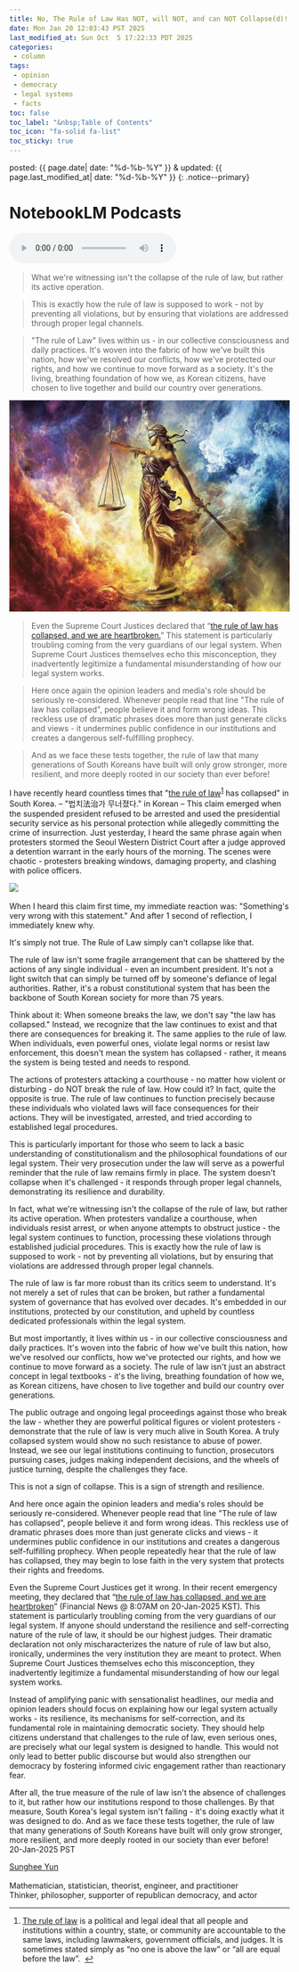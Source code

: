 ```yaml
---
title: No, The Rule of Law Has NOT, will NOT, and can NOT Collapse(d)! - 법치法治는 무너지지 않았다.
date: Mon Jan 20 12:03:43 PST 2025
last_modified_at: Sun Oct  5 17:22:33 PDT 2025
categories:
 - column
tags:
 - opinion
 - democracy
 - legal systems
 - facts
toc: false
toc_label: "&nbsp;Table of Contents"
toc_icon: "fa-solid fa-list"
toc_sticky: true
---
```


posted: {{ page.date| date: "%d-%b-%Y" }}
&amp;
updated: {{ page.last_modified_at| date: "%d-%b-%Y" }}
{: .notice--primary}

<!--tags: {% for tag in page.tags %} <a href="/tags/#{{ tag }}">{{ tag }}</a> {% endfor %}
<br>
cats: {% for category in page.categories %} <a href="/categories/#{{ category }}">{{ category }}</a> {% endfor %}-->

<!--# No, The Rule of Law Hasn't 'Collapsed' in South Korea-->

# NotebookLM Podcasts

<audio id="podcast-eng-1" controls>
	<source src="https://sungheeyun-podcasts.github.io/resource/NotebookLM/The Indestructible Rule of Law in South Korea - 02.wav" type="audio/wav">
	Your browser does not support this shorter audio element.
</audio>
<!--audio id="podcast-eng-1" controls>
	<source src="/resource/NotebookLM/The Indestructible Rule of Law in South Korea - 01.wav" type="audio/wav">
	Your browser does not support this shorter audio element.
</audio-->

<blockquote>
What we're witnessing isn't the collapse of the rule of law,
<font class="emph">but rather its active operation.</font>
<!--When protesters vandalize a courthouse,
when individuals resist arrest, or when anyone attempts to obstruct justice - the legal system continues to function,
processing these violations through established judicial procedures.-->
</blockquote>

<blockquote>
This is exactly how the rule of law is supposed to work - not by preventing all violations,
but <font class="emph">by ensuring that violations are addressed through proper legal channels.</font>
</blockquote>

<blockquote>
<font class="emph">
"The rule of Law" lives within us - in our collective consciousness and daily practices.
It's woven into the fabric of
how we've built this nation,
how we've resolved our conflicts,
how we've protected our rights,
and
how we continue to move forward as a society.
It's the living, breathing foundation of how we, as Korean citizens, have chosen to live together and build our country over generations.
</font>
</blockquote>

<div class="img-container">
<img src="/resource/columns/u1564158738_No_The_Rule_of_Law_Has_NOT_will_NOT_and_can_NOT_C_9b657b48-c19d-40a8-8b92-b7b6a720af66_0.png">
</div>

<blockquote>
Even the Supreme Court Justices declared that
&ldquo;<a href="https://v.daum.net/v/20250120080717494">the rule of law has collapsed, and we are heartbroken.</a>&rdquo;
This statement is particularly troubling coming from the very guardians of our legal system.
<!--If anyone should understand the resilience and self-correcting nature of the rule of law, it should be our highest judges.
Their dramatic declaration not only mischaracterizes the nature of rule of law but also, ironically,
undermines the very institution they are meant to protect.-->
<font class="emph">When Supreme Court Justices themselves echo this misconception,
they inadvertently legitimize a fundamental misunderstanding of how our legal system works.</font>
</blockquote>

<blockquote>
<font class="emph">Here once again the opinion leaders and media's role should be seriously re-considered.</font>
Whenever people read that line "The rule of law has collapsed", people believe it and form wrong ideas.
This reckless use of dramatic phrases does more than just generate clicks and views -
<font class="emph">it undermines public confidence in our institutions and creates a dangerous self-fulfilling prophecy.</font>
</blockquote>

<blockquote>
<font class="emph">
And as we face these tests together,
the rule of law that many generations of South Koreans have built will only grow stronger,
more resilient, and more deeply rooted in our society than ever before!
</font>
</blockquote>

I have recently heard countless times
that "<a href="https://en.wikipedia.org/wiki/Rule_of_law">the rule of law</a><sup><a href="#footnote1" id="ref1">1</a></sup>
has collapsed" in South Korea.
&ndash;
"법치法治가 무너졌다." in Korean
&ndash;
This claim emerged when the suspended president refused to be arrested and used the presidential security service
as his personal protection while allegedly committing the crime of insurrection.
Just yesterday, I heard the same phrase again when protesters stormed the Seoul Western District Court
after a judge approved a detention warrant in the early hours of the morning.
The scenes were chaotic - protesters breaking windows, damaging property, and clashing with police officers.

<div class="img-container">
<img src="/resource/columns/Screenshot 2025-01-22 at 2.23.07 PM.png">
</div>

When I heard this claim first time,
my immediate reaction was: "Something's very wrong with this statement."
And after 1 second of reflection, I immediately knew why.

<p>
<font class="emph">
It's simply not true.
The Rule of Law simply can't collapse like that.
</font>
</p>

The rule of law isn't some fragile arrangement that can be shattered by the actions of any single individual - even an incumbent president.
It's not a light switch that can simply be turned off by someone's defiance of legal authorities.
Rather, it's a robust constitutional system that has been the backbone of South Korean society for more than 75 years.

Think about it: When someone breaks the law, we don't say "the law has collapsed."
Instead, we recognize that the law continues to exist and that there are consequences for breaking it.
The same applies to the rule of law.
When individuals, even powerful ones, violate legal norms or resist law enforcement,
this doesn't mean the system has collapsed - rather, it means the system is being tested and needs to respond.

The actions of protesters attacking a courthouse - no matter how violent or disturbing - do NOT break the rule of law.
How could it?
In fact, quite the opposite is true.
The rule of law continues to function precisely because these individuals who violated laws will face consequences for their actions.
They will be investigated, arrested, and tried according to established legal procedures.

This is particularly important for those who seem to lack a basic understanding of constitutionalism
and the philosophical foundations of our legal system.
Their very prosecution under the law will serve as a powerful reminder that the rule of law remains firmly in place.
The system doesn't collapse when it's challenged - it responds through proper legal channels, demonstrating its resilience and durability.

In fact, what we're witnessing isn't the collapse of the rule of law, but rather its active operation.
When protesters vandalize a courthouse, when individuals resist arrest,
or when anyone attempts to obstruct justice - the legal system continues to function,
processing these violations through established judicial procedures.
This is exactly how the rule of law is supposed to work - not by preventing all violations,
but by ensuring that violations are addressed through proper legal channels.

The rule of law is far more robust than its critics seem to understand.
It's not merely a set of rules that can be broken, but rather a fundamental system of governance that has evolved over decades.
It's embedded in our institutions, protected by our constitution, and upheld by countless dedicated professionals within the legal system.

But most importantly, it lives within us - in our collective consciousness and daily practices.
It's woven into the fabric of how we've built this nation, how we've resolved our conflicts, how we've protected our rights,
and how we continue to move forward as a society.
The rule of law isn't just an abstract concept in legal textbooks - it's the living,
breathing foundation of how we, as Korean citizens, have chosen to live together and build our country over generations.

The public outrage and ongoing legal proceedings
against those who break the law - whether they are powerful political figures or violent protesters - demonstrate
that the rule of law is very much alive in South Korea.
A truly collapsed system would show no such resistance to abuse of power.
Instead, we see our legal institutions continuing to function,
prosecutors pursuing cases, judges making independent decisions, and the wheels of justice turning, despite the challenges they face.

<p>
<font class="emph">This is not a sign of collapse. This is a sign of strength and resilience.</font>
</p>

<p>
<font class="emph">And here once again the opinion leaders and media's roles should be seriously re-considered.</font>
Whenever people read that line "The rule of law has collapsed", people believe it and form wrong ideas.
This reckless use of dramatic phrases does more than just generate clicks and views - it
undermines public confidence in our institutions and creates a dangerous self-fulfilling prophecy.
When people repeatedly hear that the rule of law has collapsed,
they may begin to lose faith in the very system that protects their rights and freedoms.
</p>

Even the Supreme Court Justices get it wrong.
In their recent emergency meeting, they declared that
&ldquo;[the rule of law has collapsed, and we are heartbroken](https://v.daum.net/v/20250120080717494)&rdquo;
(Financial News @ 8:07AM on 20-Jan-2025 KST).
This statement is particularly troubling coming from the very guardians of our legal system.
If anyone should understand the resilience and self-correcting nature of the rule of law, it should be our highest judges.
Their dramatic declaration not only mischaracterizes the nature of rule of law
but also, ironically, undermines the very institution they are meant to protect.
When Supreme Court Justices themselves echo this misconception,
they inadvertently legitimize a fundamental misunderstanding of how our legal system works.

Instead of amplifying panic with sensationalist headlines,
our media and opinion leaders should focus on explaining how our legal system actually works - its resilience,
its mechanisms for self-correction, and its fundamental role in maintaining democratic society.
They should help citizens understand that challenges to the rule of law, even serious ones, are precisely what our legal system is designed to handle.
This would not only lead to better public discourse
but would also strengthen our democracy by fostering informed civic engagement rather than reactionary fear.

<font class="emph">
<!--After all, the true measure of the rule of law isn't the absence of challenges to it, but rather how our institutions respond to those challenges.
By that measure, South Korea's legal system isn't failing - it's doing exactly what it was designed to do.
And hopefully, the rule of law established by generations of South Korea
will become stronger than ever!-->
<!--After all, the true measure of the rule of law isn't the absence of challenges to it, but rather how our institutions respond to those challenges. By that measure, South Korea's legal system isn't failing - it's doing exactly what it was designed to do. And through these challenges, the rule of law established by generations of South Koreans will emerge not just intact, but stronger than ever!-->
After all, the true measure of the rule of law isn't the absence of challenges to it,
but rather how our institutions respond to those challenges.
By that measure, South Korea's legal system isn't failing - it's doing exactly what it was designed to do.
And as we face these tests together,
the rule of law that many generations of South Koreans have built will only grow stronger,
more resilient, and more deeply rooted in our society than ever before!
</font>


<br>
20-Jan-2025 PST

[Sunghee Yun](/)
<br>
<br>
Mathematician, statistician, theorist, engineer, and practitioner
<br>
Thinker, philosopher, supporter of republican democracy, and actor

<hr>
<ol>
<li id="footnote1">
	<a href="https://en.wikipedia.org/wiki/Rule_of_law">The rule of law</a> is a political and legal ideal
	that all people and institutions within a country, state, or community
	are accountable to the same laws, including lawmakers, government officials, and judges.
	It is sometimes stated simply as &ldquo;no one is above the law&rdquo; or &ldquo;all are equal before the law&rdquo;.
	&nbsp;<a href="#ref1">↩</a></li>
</ol>
